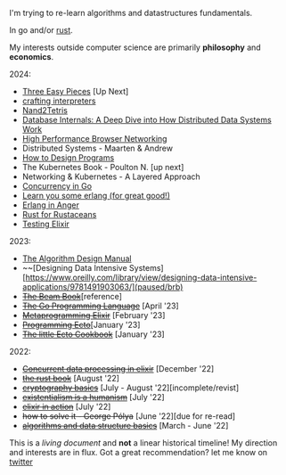 I'm trying to re-learn algorithms and datastructures fundamentals.

In go and/or [rust](https://www.rust-lang.org/).

My interests outside computer science are primarily **philosophy** and **economics**.

2024:

- [Three Easy Pieces](https://www.amazon.com/Operating-Systems-Three-Easy-Pieces/dp/198508659X) [Up Next]
- [crafting interpreters](https://craftinginterpreters.com/)
- [Nand2Tetris](https://www.nand2tetris.org/)
- [Database Internals: A Deep Dive into How Distributed Data Systems Work](https://www.databass.dev/)
- [High Performance Browser Networking](https://hpbn.co/)
- Distributed Systems - Maarten & Andrew
- [How to Design Programs](https://htdp.org/)
- The Kubernetes Book - Poulton N. [up next]
- Networking & Kubernetes - A Layered Approach
- [Concurrency in Go](https://www.oreilly.com/library/view/concurrency-in-go/9781491941294/)
- [Learn you some erlang (for great good!)](https://learnyousomeerlang.com/content)
- [Erlang in Anger](https://www.erlang-in-anger.com/)
- [Rust for Rustaceans](https://nostarch.com/rust-rustaceans)
- [Testing Elixir](https://pragprog.com/titles/lmelixir/testing-elixir/)

2023:

- [The Algorithm Design Manual](https://www.amazon.com/Algorithm-Design-Manual-Steven-Skiena/dp/1848000693/)
- ~~[Designing Data Intensive Systems][https://www.oreilly.com/library/view/designing-data-intensive-applications/9781491903063/](paused/brb)
- ~~[The Beam Book](https://github.com/happi/theBeamBook)~~[reference]
- ~~[The Go Programming Language](https://www.gopl.io/)~~ [April '23]
- ~~[Metaprogramming Elixir](https://pragprog.com/titles/cmelixir/metaprogramming-elixir/)~~ [February '23]
- ~~[Programming Ecto](https://pragprog.com/titles/wmecto/programming-ecto/)~~[January '23]
- ~~[The little Ecto Cookbook](https://dashbit.co/ebooks/the-little-ecto-cookbook)~~ [January '23]

2022:

- ~~[Concurrent data processing in elixir](https://pragprog.com/titles/sgdpelixir/concurrent-data-processing-in-elixir/)~~ [December '22]
- ~~[the rust book](https://github.com/hailelagi/rustacea)~~ [August '22]
- ~~[cryptography basics](https://github.com/hailelagi/matasano)~~ [July - August '22][incomplete/revist]
- ~~[existentialism is a humanism](https://www.goodreads.com/book/show/51985.Existentialism_is_a_Humanism)~~ [July '22]
- ~~[elixir in action](https://www.notion.so/Elixir-in-Action-Book-review-27ff4cbe67f140a688637e1422f11641)~~ [July '22]
- ~~how to solve it - George Pólya~~ [June '22][due for re-read]
- ~~[algorithms and data structure basics](https://runestone.academy/ns/books/published/pythonds/index.html)~~ [March - June '22]

This is a _living document_ and **not** a linear historical timeline! My direction and interests are in flux. Got a great recommendation? let me know on [twitter](https://www.twitter.com/haile_lagi)
